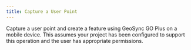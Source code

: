 ```yaml
---
title: Capture a User Point
---
```

			
Capture a user point and create a feature using GeoSync GO Plus on a mobile device. This assumes your project has been configured to support this operation and the user has appropriate permissions.     